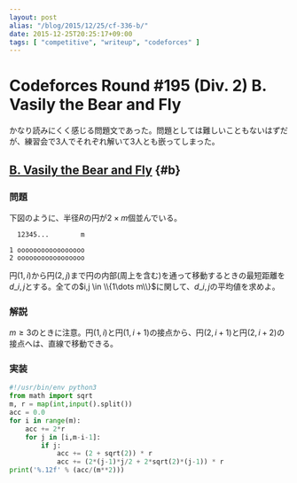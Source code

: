 ```yaml
---
layout: post
alias: "/blog/2015/12/25/cf-336-b/"
date: 2015-12-25T20:25:17+09:00
tags: [ "competitive", "writeup", "codeforces" ]
---
```


# Codeforces Round #195 (Div. 2) B. Vasily the Bear and Fly

かなり読みにくく感じる問題文であった。問題としては難しいこともないはずだが、練習会で3人でそれぞれ解いて3人とも嵌ってしまった。

## [B. Vasily the Bear and Fly](http://codeforces.com/contest/336/problem/B) {#b}

### 問題

下図のように、半径$R$の円が$2 \times m$個並んでいる。

``` plain
  12345...        m

1 ooooooooooooooooo
2 ooooooooooooooooo
```

円$(1,i)$から円$(2,j)$まで円の内部(周上を含む)を通って移動するときの最短距離を$d\_{i,j}$とする。全ての$i,j \in \\{1\dots m\\}$に関して、$d\_{i,j}$の平均値を求めよ。

### 解説

$m \ge 3$のときに注意。円$(1,i)$と円$(1,i+1)$の接点から、円$(2,i+1)$と円$(2,i+2)$の接点へは、直線で移動できる。

### 実装

``` python
#!/usr/bin/env python3
from math import sqrt
m, r = map(int,input().split())
acc = 0.0
for i in range(m):
    acc += 2*r
    for j in [i,m-i-1]:
        if j:
            acc += (2 + sqrt(2)) * r
            acc += (2*(j-1)*j/2 + 2*sqrt(2)*(j-1)) * r
print('%.12f' % (acc/(m**2)))
```
